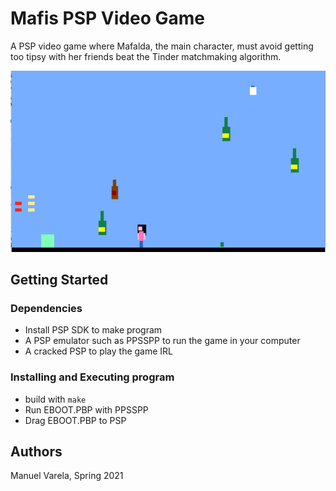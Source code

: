 # Mafis PSP Video Game
A PSP video game where Mafalda, the main character, must avoid getting too tipsy with her friends beat the Tinder matchmaking algorithm.

![Screenshot](screenshot.png)

## Getting Started

### Dependencies

* Install PSP SDK to make program
* A PSP emulator such as PPSSPP to run the game in your computer
* A cracked PSP to play the game IRL

### Installing and Executing program

* build with ```make ```
* Run EBOOT.PBP with PPSSPP
* Drag EBOOT.PBP to PSP


## Authors

Manuel Varela, Spring 2021

